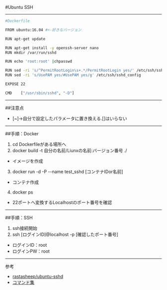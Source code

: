 #Ubuntu SSH

---

```bash
#Dockerfile

FROM ubuntu:16.04 #<-好きなバージョン

RUN apt-get update

RUN apt-get install -y openssh-server nano
RUN mkdir /var/run/sshd

RUN echo 'root:root' |chpasswd

RUN sed -ri 's/^PermitRootLogin\s+.*/PermitRootLogin yes/' /etc/ssh/sshd_config
RUN sed -ri 's/UsePAM yes/#UsePAM yes/g' /etc/ssh/sshd_config

EXPOSE 22

CMD    ["/usr/sbin/sshd", "-D"]
```
---

##注意点
* [~]->自分で設定したパラメータに置き換える.[]はいらない

---

##手順：Docker
1. cd Dockerfileがある場所へ
2. docker build -t 自分の名前/Liunxの名前:バージョン番号 ./
  * イメージを作成
3. docker run -d -P --name test_sshd [コンテナIDor名前]
  * コンテナ作成
4. docker ps
  * 22ポートへ変換するLocalhostのポート番号を確認

---

##手順：SSH
1. ssh接続開始
2. ssh [ログインID]@localhost -p [確認したポート番号]
  * ログインID：root
  * ログインPW：root

---

参考
* [rastasheep/ubuntu-sshd](https://hub.docker.com/r/rastasheep/ubuntu-sshd/)
* [コマンド集](http://paiza.hatenablog.com/entry/docker_intro)
